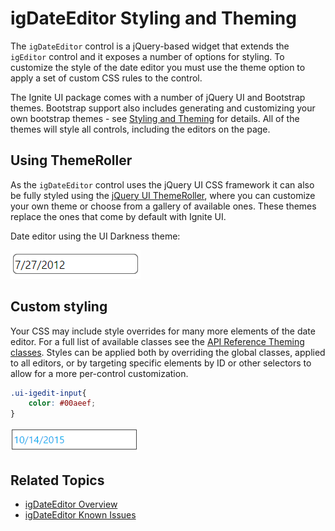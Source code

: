 ﻿<!--
|metadata|
{
    "fileName": "igdateeditor-styling-and-theming",
    "controlName": "igEditors",
    "tags": ["Editing","Styling","Theming"]
}
|metadata|
-->

# igDateEditor Styling and Theming

The `igDateEditor` control is a jQuery-based widget that extends the `igEditor` control and it exposes a number of options for styling. To customize the style of the date editor you must use the theme option to apply a set of custom CSS rules to the control.

The Ignite UI package comes with a number of jQuery UI and Bootstrap themes. Bootstrap support also includes generating and customizing your own bootstrap themes - see [Styling and Theming](Deployment-Guide-Styling-and-Theming.html) for details. All of the themes will style all controls, including the editors on the page.

## Using ThemeRoller

As the `igDateEditor` control uses the jQuery UI CSS framework it can also be fully styled using the [jQuery UI ThemeRoller](http://jqueryui.com/themeroller/), where you can customize your own theme or choose from a gallery of available ones. These themes replace the ones that come by default with Ignite UI.

Date editor using the UI Darkness theme:

![](images/igDateEditor_UI_Darkness.png)

## Custom styling

Your CSS may include style overrides for many more elements of the date editor. For a full list of available classes see the [API Reference Theming classes](%%jQueryApiUrl%%/ui.igDateEditor#theming). Styles can be applied both by overriding the global classes, applied to all editors, or by targeting specific elements by ID or other selectors to allow for a more per-control customization.

```css
.ui-igedit-input{
	color: #00aeef;
}
```

![](images/igDateEditor_custom_style.png)

## Related Topics

-   [igDateEditor Overview](igDateEditor-Overview.html)
-   [igDateEditor Known Issues](igDateEditor-Known-Issues.html)
